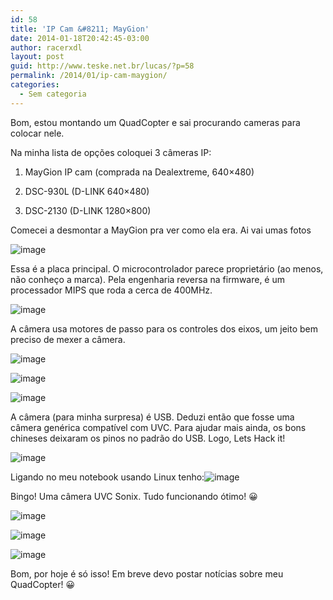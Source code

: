 ```yaml
---
id: 58
title: 'IP Cam &#8211; MayGion'
date: 2014-01-18T20:42:45-03:00
author: racerxdl
layout: post
guid: http://www.teske.net.br/lucas/?p=58
permalink: /2014/01/ip-cam-maygion/
categories:
  - Sem categoria
---
```

Bom, estou montando um QuadCopter e sai procurando cameras para colocar nele.

Na minha lista de opções coloquei 3 câmeras IP:

1) MayGion IP cam (comprada na Dealextreme, 640&#215;480)

2) DSC-930L (D-LINK 640&#215;480)

3) DSC-2130 (D-LINK 1280&#215;800)

Comecei a desmontar a MayGion pra ver como ela era. Ai vai umas fotos

![image](https://31.media.tumblr.com/41e6b536cc37c4358192a86d7329e0ae/tumblr_inline_mzmhhfrbLV1rvy8i7.jpg) 

<!--more-->

Essa é a placa principal. O microcontrolador parece proprietário (ao menos, não conheço a marca). Pela engenharia reversa na firmware, é um processador MIPS que roda a cerca de 400MHz.

![image](https://31.media.tumblr.com/19fe72857a4b9e315ad515d7e45be324/tumblr_inline_mzmhj1PUuf1rvy8i7.jpg) 

A câmera usa motores de passo para os controles dos eixos, um jeito bem preciso de mexer a câmera.

![image](https://31.media.tumblr.com/98b6ada64fac473dcda34e0451068451/tumblr_inline_mzmhk0Vpsx1rvy8i7.jpg) 

![image](https://31.media.tumblr.com/ece03b9c30537a01a6836e0ee8689a09/tumblr_inline_mzmhk8QWV61rvy8i7.jpg) 

![image](https://31.media.tumblr.com/04230cbd3d5bee32a10bae0c5081a62a/tumblr_inline_mzmhknAgpV1rvy8i7.jpg) 

A câmera (para minha surpresa) é USB. Deduzi então que fosse uma câmera genérica compatível com UVC. Para ajudar mais ainda, os bons chineses deixaram os pinos no padrão do USB. Logo, Lets Hack it!

![image](https://31.media.tumblr.com/1b6e0950b63146a86cd25d166c5555a6/tumblr_inline_mzmhm9Yqtc1rvy8i7.jpg) 

Ligando no meu notebook usando Linux tenho:![image](https://31.media.tumblr.com/9c5dd7d93b8136c30910e4e611d4fd98/tumblr_inline_mzmhmwiVBN1rvy8i7.png)

Bingo! Uma câmera UVC Sonix. Tudo funcionando ótimo! 😀

![image](https://31.media.tumblr.com/e9bf5c587cb45c7381c4d1e9fb21c007/tumblr_inline_mzmho15lIy1rvy8i7.png) 

![image](https://31.media.tumblr.com/8fe2b8f52a62d228d5f70f390e4b30a4/tumblr_inline_mzmhoinMKu1rvy8i7.png) 

![image](https://31.media.tumblr.com/9a083ed6b325f4c187cc7245f4ebf93d/tumblr_inline_mzmhoxbBoS1rvy8i7.png) 

Bom, por hoje é só isso! Em breve devo postar notícias sobre meu QuadCopter! 😀